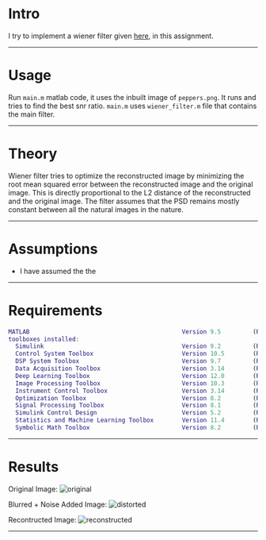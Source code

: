 # Intro
I try to implement a wiener filter given [here](), in this assignment. 

---

# Usage
Run `main.m` matlab code, it uses the inbuilt image of `peppers.png`. It runs and tries to find the best snr ratio. `main.m` uses `wiener_filter.m` file that contains the main filter.

---

# Theory
Wiener filter tries to optimize the reconstructed image by minimizing the root mean squared error between the reconstructed image and the original image. This is directly proportional to the L2 distance of the reconstructed and the original image. The filter assumes that the PSD remains mostly constant between all the natural images in the nature. 

---

# Assumptions
* I have assumed the the 
---

# Requirements
```matlab
MATLAB                                           Version 9.5         (R2018b)
toolboxes installed:                                                         
  Simulink                                       Version 9.2         (R2018b)
  Control System Toolbox                         Version 10.5        (R2018b)
  DSP System Toolbox                             Version 9.7         (R2018b)
  Data Acquisition Toolbox                       Version 3.14        (R2018b)
  Deep Learning Toolbox                          Version 12.0        (R2018b)
  Image Processing Toolbox                       Version 10.3        (R2018b)
  Instrument Control Toolbox                     Version 3.14        (R2018b)
  Optimization Toolbox                           Version 8.2         (R2018b)
  Signal Processing Toolbox                      Version 8.1         (R2018b)
  Simulink Control Design                        Version 5.2         (R2018b)
  Statistics and Machine Learning Toolbox        Version 11.4        (R2018b)
  Symbolic Math Toolbox                          Version 8.2         (R2018b)
```

---

# Results
Original Image:
![original](https://i.imgur.com/hazRI7w.png)


Blurred + Noise Added Image:
![distorted](https://i.imgur.com/NvSDNJw.png)


Recontructed Image:
![reconstructed](https://i.imgur.com/t1vai5E.png)

---
